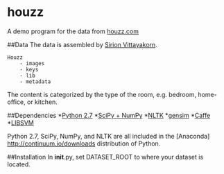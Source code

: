# houzz
A demo program for the data from [houzz.com](https://www.houzz.com/)

##Data
The data is assembled by [Sirion Vittayakorn](https://www.cs.unc.edu/~sirionv/).

    Houzz
        - images
        - keys
        - lib
        - metadata

The content is categorized by the type of the room, e.g. bedroom, home-office, or kitchen.

##Dependencies
*[Python 2.7](https://www.python.org)
*[SciPy + NumPy](http://www.scipy.org/)
*[NLTK](http://www.nltk.org/)
*[gensim](https://radimrehurek.com/gensim/index.html)
*[Caffe](http://caffe.berkeleyvision.org/)
*[LIBSVM](http://www.csie.ntu.edu.tw/~cjlin/libsvm/)

Python 2.7, SciPy, NumPy, and NLTK are all included in the 
[Anaconda] http://continuum.io/downloads
distribution of Python.


##Installation
In __init__.py, set DATASET_ROOT to where your dataset is located.
